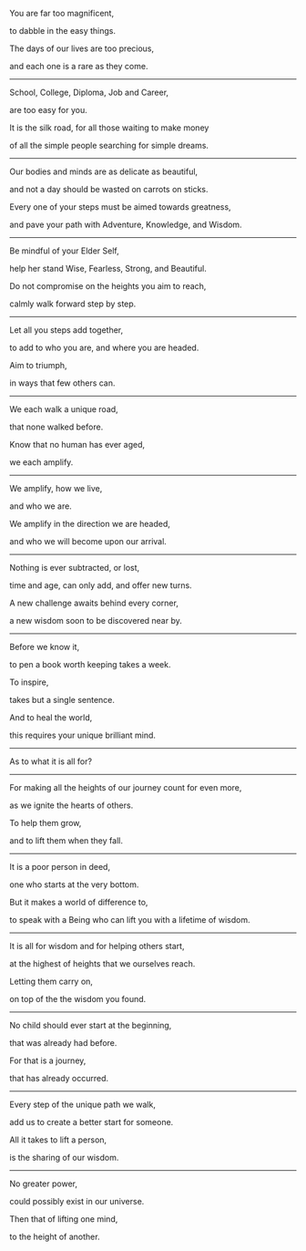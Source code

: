 You are far too magnificent,

to dabble in the easy things.

The days of our lives are too precious,

and each one is a rare as they come.

---

School, College, Diploma, Job and Career,

are too easy for you.

It is the silk road, for all those waiting to make money

of all the simple people searching for simple dreams.

---

Our bodies and minds are as delicate as beautiful,

and not a day should be wasted on carrots on sticks.

Every one of your steps must be aimed towards greatness,

and pave your path with Adventure, Knowledge, and Wisdom.

---

Be mindful of your Elder Self,

help her stand Wise, Fearless, Strong, and Beautiful.

Do not compromise on the heights you aim to reach,

calmly walk forward step by step.

---

Let all you steps add together,

to add to who you are, and where you are headed.

Aim to triumph,

in ways that few others can.

---

We each walk a unique road,

that none walked before.

Know that no human has ever aged,

we each amplify.

---

We amplify, how we live,

and who we are.

We amplify in the direction we are headed,

and who we will become upon our arrival.

---

Nothing is ever subtracted, or lost,

time and age, can only add, and offer new turns.

A new challenge awaits behind every corner,

a new wisdom soon to be discovered near by.

---

Before we know it,

to pen a book worth keeping takes a week.

To inspire,

takes but a single sentence.

And to heal the world,

this requires your unique brilliant mind.

---

As to what it is all for?

---

For making all the heights of our journey count for even more,

as we ignite the hearts of others.

To help them grow,

and to lift them when they fall.

---

It is a poor person in deed,

one who starts at the very bottom.

But it makes a world of difference to,

to speak with a Being who can lift you with a lifetime of wisdom.

---

It is all for wisdom and for helping others start,

at the highest of heights that we ourselves reach.

Letting them carry on,

on top of the the wisdom you found.

---

No child should ever start at the beginning,

that was already had before.

For that is a journey,

that has already occurred.

---

Every step of the unique path we walk,

add us to create a better start for someone.

All it takes to lift a person,

is the sharing of our wisdom.

---

No greater power,

could possibly exist in our universe.

Then that of lifting one mind,

to the height of another.
